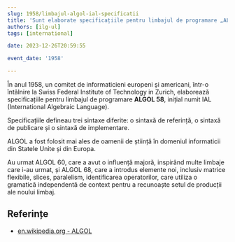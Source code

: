 ```yaml
---
slug: 1958/limbajul-algol-ial-specificatii
title: 'Sunt elaborate specificațiile pentru limbajul de programare „ALGOL 58”'
authors: [ilg-ul]
tags: [international]

date: 2023-12-26T20:59:55

event_date: '1958'

---
```


În anul 1958, un comitet de informaticieni europeni și americani,
într-o întâlnire la Swiss Federal Institute of Technology in Zurich,
elaborează specificațiile pentru limbajul de programare
**ALGOL 58**, inițial numit
IAL (International Algebraic Language).

<!-- truncate -->

Specificațiile defineau trei sintaxe diferite: o sintaxă de referință,
o sintaxă de publicare și o sintaxă de implementare.

ALGOL a fost folosit mai ales de oamenii de știință în domeniul
informaticii din Statele Unite și din Europa.

Au urmat ALGOL 60, care a avut o influență majoră, inspirând multe limbaje
care i-au urmat, și ALGOL 68, care a introdus elemente noi, inclusiv matrice
flexibile, slices, paralelism, identificarea operatorilor, care utiliza
o gramatică independentă de context pentru a recunoaște setul de
producții ale noului limbaj.

## Referințe

- [en.wikipedia.org - ALGOL](https://en.wikipedia.org/wiki/ALGOL)
